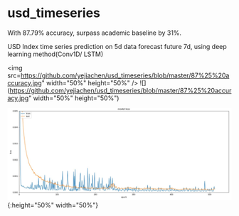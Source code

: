 # usd_timeseries
With 87.79% accuracy, surpass academic baseline by 31%. 

USD Index time series prediction on 5d data forecast future 7d, using deep learning method(Conv1D/ LSTM)


<img src=https://github.com/yejiachen/usd_timeseries/blob/master/87%25%20accuracy.jpg" width="50%" height="50%" />
![](https://github.com/yejiachen/usd_timeseries/blob/master/87%25%20accuracy.jpg" width="50%" height="50%")

![](https://github.com/yejiachen/usd_timeseries/blob/master/train_history_loss.JPG){:height="50%" width="50%"}
